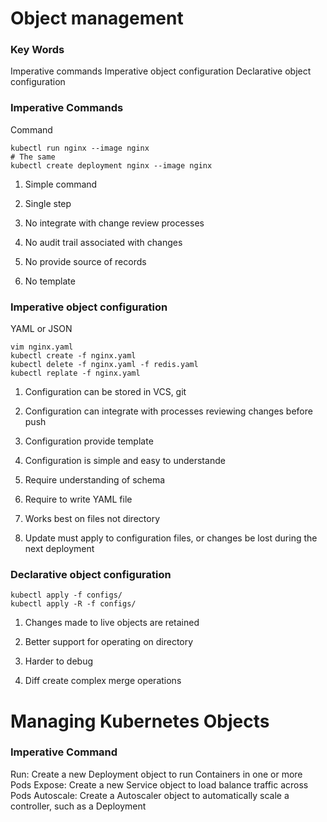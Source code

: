 Object management
===

### Key Words

Imperative commands
Imperative object configuration
Declarative object configuration

### Imperative Commands

Command

```
kubectl run nginx --image nginx
# The same
kubectl create deployment nginx --image nginx
```

1. Simple command
2. Single step

3. No integrate with change review processes
4. No audit trail associated with changes
5. No provide source of records
6. No template

### Imperative object configuration

YAML or JSON

```
vim nginx.yaml
kubectl create -f nginx.yaml
kubectl delete -f nginx.yaml -f redis.yaml
kubectl replate -f nginx.yaml
```

1. Configuration can be stored in VCS, git
2. Configuration can integrate with processes reviewing changes before push
3. Configuration provide template
4. Configuration is simple and easy to understande

5. Require understanding of schema
6. Require to write YAML file
7. Works best on files not directory
8. Update must apply to configuration files, or changes be lost during the next deployment

### Declarative object configuration

```
kubectl apply -f configs/
kubectl apply -R -f configs/
```

1. Changes made to live objects are retained
2. Better support for operating on directory

3. Harder to debug
4. Diff create complex merge operations

# Managing Kubernetes Objects

### Imperative Command

Run: Create a new Deployment object to run Containers in one or more Pods
Expose: Create a new Service object to load balance traffic across Pods
Autoscale: Create a Autoscaler object to automatically scale a controller, such as a Deployment

